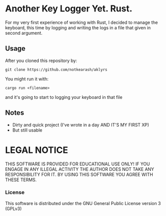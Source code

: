 # Another Key Logger Yet. Rust.
For my very first experience of working with Rust, I decided to manage the keyboard, this time by logging and writing the logs in a file that given in second argument.
## Usage
 
After you cloned this repository by:

`git clone https://github.com/notkearash/aklyrs`

You might run it with:  

`cargo run <filename>`

and it's going to start to logging your keyboard in that file

## Notes
+ Dirty and quick project (I've wrote in a day AND IT'S MY FIRST XP)
+ But still usable

# LEGAL NOTICE
THIS SOFTWARE IS PROVIDED FOR EDUCATIONAL USE ONLY! IF YOU ENGAGE IN ANY ILLEGAL ACTIVITY THE AUTHOR DOES NOT TAKE ANY RESPONSIBILITY FOR IT. BY USING THIS SOFTWARE YOU AGREE WITH THESE TERMS.

### License
This software is distributed under the GNU General Public License version 3 (GPLv3)
